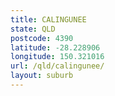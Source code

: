 ```yaml
---
title: CALINGUNEE
state: QLD
postcode: 4390
latitude: -28.228906
longitude: 150.321016
url: /qld/calingunee/
layout: suburb
---
```

